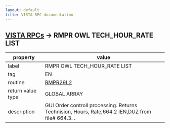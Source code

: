 ```yaml
---
layout: default
title: VISTA RPC documentation
---
```




## [VISTA RPCs](TableOfContent.md) &#8594; RMPR OWL TECH_HOUR_RATE LIST 

 property | value 
--- | --- 
 label | RMPR OWL TECH_HOUR_RATE LIST
 tag | EN
 routine | [RMPR29L2](http://code.osehra.org/dox/Routine_RMPR29L2_source.html)
 return value type | GLOBAL ARRAY
 description | GUI Order controll processing.  Returns Technision, Hours, Rate,664.2 IEN,DUZ from file# 664.3. .